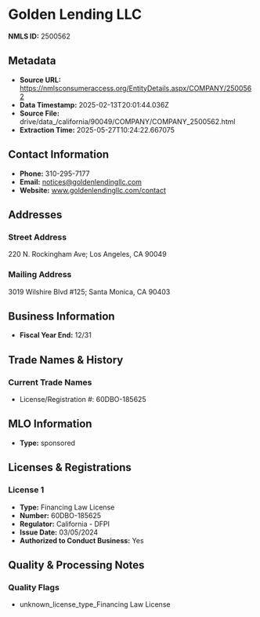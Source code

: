 # Golden Lending LLC

**NMLS ID:** 2500562

## Metadata
- **Source URL:** https://nmlsconsumeraccess.org/EntityDetails.aspx/COMPANY/2500562
- **Data Timestamp:** 2025-02-13T20:01:44.036Z
- **Source File:** drive/data_/california/90049/COMPANY/COMPANY_2500562.html
- **Extraction Time:** 2025-05-27T10:24:22.667075

## Contact Information
- **Phone:** 310-295-7177
- **Email:** notices@goldenlendingllc.com
- **Website:** www.goldenlendingllc.com/contact

## Addresses
### Street Address
220 N. Rockingham Ave; Los Angeles, CA 90049

### Mailing Address
3019 Wilshire Blvd #125; Santa Monica, CA 90403

## Business Information
- **Fiscal Year End:** 12/31

## Trade Names & History
### Current Trade Names
- License/Registration #: 60DBO-185625

## MLO Information
- **Type:** sponsored

## Licenses & Registrations

### License 1
- **Type:** Financing Law License
- **Number:** 60DBO-185625
- **Regulator:** California - DFPI
- **Issue Date:** 03/05/2024
- **Authorized to Conduct Business:** Yes

## Quality & Processing Notes
### Quality Flags
- unknown_license_type_Financing Law License
